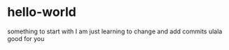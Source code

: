 # hello-world
something to start with
I am just learning to change and add commits
ulala good for you
